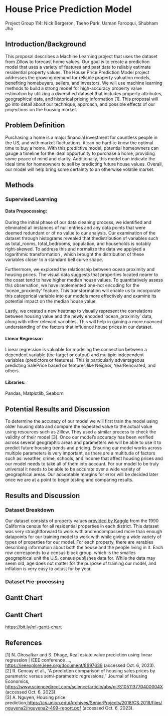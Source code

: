 # House Price Prediction Model
Project Group 114: Nick Bergeron, Taeho Park, Usman Farooqui, Shubham Jha

## Introduction/Background
This proposal describes a Machine Learning project that uses the dataset from Zillow to forecast home values. Our goal is to create a prediction model that uses a variety of features and past data to reliably estimate residential property values. The House Price Prediction Model project addresses the growing demand for reliable property valuation models, benefiting homebuyers, sellers, and investors. We will use machine learning methods to build a strong model for high-accuracy property value estimation by utilizing a diversified dataset that includes property attributes, geographical data, and historical pricing information [1].  This proposal will go into detail about our technique, approach, and possible effects of our projections on the housing market.

## Problem Definition
Purchasing a home is a major financial investment for countless people in the US, and with market fluctuations, it can be hard to know the optimal time to buy a home. With this predictive model, potential homeowners can gauge a timeline for the ideal opportunity to purchase a home, providing some peace of mind and clarity. Additionally, this model can indicate the ideal time for homeowners to sell by predicting future house values. Overall, our model will help bring some certainty to an otherwise volatile market.

## Methods
### Supervised Learning

#### Data Prepocessing:
During the initial phase of our data cleaning process, we identified and eliminated all instances of null entries and any data points that were deemed redundant or of no value to our analysis. Our examination of the dataset through histograms revealed that thedistribution of variables such as total_rooms, total_bedrooms, population, and households is notably right-skewed. To address this and normalize the data we applyied a logarithmic transformation , which brought the distribution of these variables closer to a standard bell curve shape.

Furthermore, we explored the relationship between ocean proximity and housing prices. The visual data suggests that properties located nearer to the coast tend to have higher median house values. To quantitatively assess this observation, we have implemented one-hot encoding for the 'ocean_proximity' feature. This transformation will enable us to incorporate this categorical variable into our models more effectively and examine its potential impact on the median house value.

Lastly, we created a new heatmap to visually represent the correlations between housing value and the newly encoded 'ocean_proximity' data, along with other relevant variables. This will help in gaining a more nuanced understanding of the factors that influence house prices in our dataset.

#### Linear Regressor:
Linear regression is valuable for modeling the connection between a dependent variable (the target or output) and multiple independent variables (predictors or features). This is particularly advantageous predicting SalePrice based on features like Neighor, YearRenovated, and others.

#### Libraries:
Pandas, Matplotlib, Seaborn

## Potential Results and Discussion
To determine the accuracy of our model we will first train the model using older housing data and compare the expected value to the actual value using resources such as Zillow. They used a similar process to check the validity of their model [3]. Once our model’s accuracy has been verified across several geographic areas and parameters we will be able to use it to predict future housing trends and pricing. Ensuring our model works across multiple parameters is very important, as there are a multitude of factors such as: weather, crime, schools, and income that affect housing prices and our model needs to take all of them into account. For our model to be truly universal it needs to be able to be accurate over a wide variety of geographical areas. Our acceptable margins for error will be decided later once we are at a point to begin testing and comparing results.
## Results and Discussion
### Dataset Breakdown
Our dataset consists of property values [provided by Kaggle](https://www.kaggle.com/datasets/camnugent/california-housing-prices) from the 1990 California census for all residential properties in each district. This dataset was very straightforward to work with and encompassed more than enough datapoints for our training model to work with while giving a wide variety of types of properties for our model. For each property, there are varables describing information about both the house and the people living in it. Each row corresponds to a census block group, which is the smalles geographical unit the U.S. census publishes data for. While the data may seem old, age does not matter for the purpose of training our model, and inflation is very easy to adjust for by year. 
### Dataset Pre-processing

## Gantt Chart

## Gantt Chart
https://bit.ly/ml-gantt-chart

## References
[1] N. Ghosalkar and S. Dhage, Real estate value prediction using linear regression | IEEE conference ..., https://ieeexplore.ieee.org/document/8697639 (accessed Oct. 6, 2023).\
[2] R. Gencay et al., “A prediction comparison of housing sales prices by parametric versus semi-parametric regressions,” Journal of Housing Economics, https://www.sciencedirect.com/science/article/abs/pii/S105113770400004X (accessed Oct. 6, 2023).\
[3] A. Nguyen, Housing price prediction,https://cs.union.edu/Archives/SeniorProjects/2018/CS.2018/files/nguyena2/nguyena2-499-report.pdf (accessed Oct. 6, 2023).
